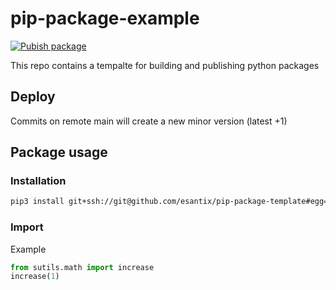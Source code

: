 # pip-package-example
[![Pubish package](https://github.com/esantix/pip-package-template/actions/workflows/publish.yml/badge.svg?branch=main)](https://github.com/esantix/pip-package-template/actions/workflows/publish.yml)

 This repo contains a tempalte for building and publishing python packages

## Deploy
Commits on remote main will create a new minor version (latest +1)

## Package usage
### Installation
 ```bash
pip3 install git+ssh://git@github.com/esantix/pip-package-template#egg=utils-esantix
 ```

### Import
Example 

```python
from sutils.math import increase
increase(1)
```

